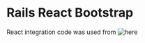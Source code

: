 # Rails React Bootstrap
React integration code was used from ![here](https://reactjsnews.com/setting-up-rails-for-react-and-jest/)
